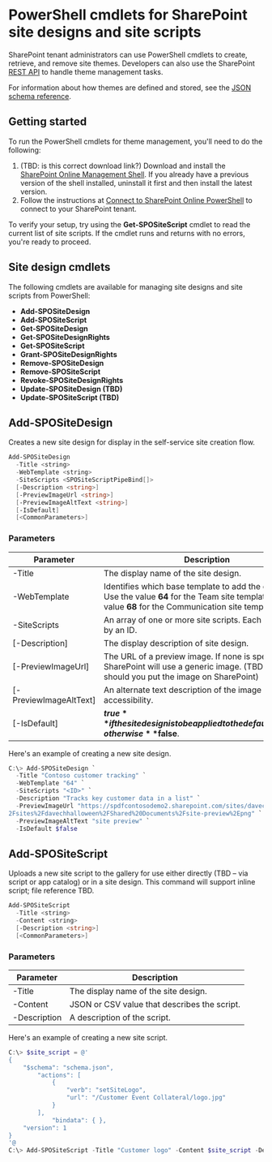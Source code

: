 # PowerShell cmdlets for SharePoint site designs and site scripts

SharePoint tenant administrators can use PowerShell cmdlets to create, retrieve, and remove site themes. Developers can also use the SharePoint [REST API](sharepoint-site-theming-rest-api.md) to handle theme management tasks.

For information about how themes are defined and stored, see the [JSON schema reference](site-design-json-schema.md).

## Getting started

To run the PowerShell cmdlets for theme management, you'll need to do the following:

1. (TBD: is this correct download link?) Download and install the [SharePoint Online Management Shell](https://www.microsoft.com/en-us/download/details.aspx?id=35588). If you already have a previous version of the shell installed, uninstall it first and then install the latest version.
1. Follow the instructions at [Connect to SharePoint Online PowerShell](https://technet.microsoft.com/en-us/library/fp161372.aspx) to connect to your SharePoint tenant.

To verify your setup, try using the **Get-SPOSiteScript** cmdlet to read the current list of site scripts. If the cmdlet runs and returns with no errors, you're ready to proceed.

## Site design cmdlets

The following cmdlets are available for managing site designs and site scripts from PowerShell:

- **Add-SPOSiteDesign**
- **Add-SPOSiteScript**
- **Get-SPOSiteDesign**
- **Get-SPOSiteDesignRights**
- **Get-SPOSiteScript**
- **Grant-SPOSiteDesignRights**
- **Remove-SPOSiteDesign**
- **Remove-SPOSiteScript**
- **Revoke-SPOSiteDesignRights**
- **Update-SPOSiteDesign (TBD)**
- **Update-SPOSiteScript (TBD)**

## Add-SPOSiteDesign

Creates a new site design for display in the self-service site creation flow.  

```powershell
Add-SPOSiteDesign
  -Title <string>
  -WebTemplate <string>
  -SiteScripts <SPOSiteScriptPipeBind[]>
  [-Description <string>]
  [-PreviewImageUrl <string>]
  [-PreviewImageAltText <string>]
  [-IsDefault]
  [<CommonParameters>]
```

### Parameters

|Parameter  | Description  |
|-----------|--------------|
|-Title                 | The display name of the site design. |
|-WebTemplate           | Identifies which base template to add the design to. Use the value **64** for the Team site template, and the value **68** for the Communication site template. |
|-SiteScripts           | An array of one or more site scripts. Each is identified by an ID. |
|[-Description]         | The display description of site design. |
|[-PreviewImageUrl]     | The URL of a preview image. If none is specified SharePoint will use a generic image. (TBD where should you put the image on SharePoint) |
|[-PreviewImageAltText] | An alternate text description of the image for accessibility. |
|[-IsDefault]           | **$true** if the site design is to be applied to the default template; otherwise **$false**. |

Here's an example of creating a new site design.

```powershell
C:\> Add-SPOSiteDesign `
  -Title "Contoso customer tracking" `
  -WebTemplate "64" `
  -SiteScripts "<ID>" `
  -Description "Tracks key customer data in a list" `
  -PreviewImageUrl "https://spdfcontosodemo2.sharepoint.com/sites/davechhalloween/Shared%20Documents/Forms/AllItems.aspx?id=%
2Fsites%2Fdavechhalloween%2FShared%20Documents%2Fsite-preview%2Epng" `
  -PreviewImageAltText "site preview" `
  -IsDefault $false
```

## **Add-SPOSiteScript**

Uploads a new site script to the gallery for use either directly (TBD – via script or app catalog) or in a site design. This command will support inline script; file reference TBD. 

```powershell
Add-SPOSiteScript
  -Title <string>
  -Content <string>
  [-Description <string>]
  [<CommonParameters>]
```

### Parameters

|Parameter     | Description  |
|--------------|--------------|
| -Title       | The display name of the site design. |
| -Content     | JSON or CSV value that describes the script. |
| -Description | A description of the script. |

Here's an example of creating a new site script.

```powershell
C:\> $site_script = @'
{
    "$schema": "schema.json",
        "actions": [
            {
                "verb": "setSiteLogo",
                "url": "/Customer Event Collateral/logo.jpg"
            }
        ],
            "bindata": { },
    "version": 1
}
'@
C:\> Add-SPOSiteScript -Title "Customer logo" -Content $site_script -Description "Applies customer logo for customer sites"
```


